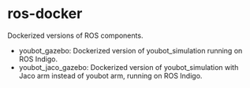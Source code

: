 # ros-docker
Dockerized versions of ROS components.

* youbot_gazebo: Dockerized version of youbot_simulation running on ROS Indigo.
* youbot_jaco_gazebo: Dockerized version of youbot_simulation with Jaco arm instead of youbot arm, running on ROS Indigo.
